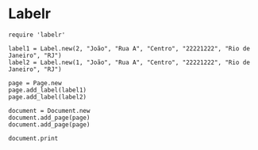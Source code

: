 Labelr
======

	require 'labelr'

	label1 = Label.new(2, "João", "Rua A", "Centro", "22221222", "Rio de Janeiro", "RJ")
	label2 = Label.new(1, "João", "Rua A", "Centro", "22221222", "Rio de Janeiro", "RJ")

	page = Page.new
	page.add_label(label1)
	page.add_label(label2)

	document = Document.new
	document.add_page(page)
	document.add_page(page)

	document.print
